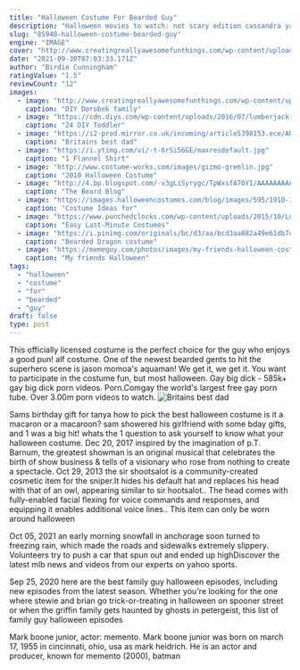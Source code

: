 ```yaml
---
title: "Halloween Costume For Bearded Guy"
description: "Halloween movies to watch: not scary edition cassandra yany halloween movies to watch: scary edition alexis cosio boise movie theaters: a complete guide natalie daniels"
slug: "85948-halloween-costume-bearded-guy"
engine: "IMAGE"
cover: "http://www.creatingreallyawesomefunthings.com/wp-content/uploads/2013/10/Bob.jpg"
date: "2021-09-30T07:03:33.171Z"
author: "Birdie Cunningham"
ratingValue: "1.5"
reviewCount: "12"
images:
  - image: "http://www.creatingreallyawesomefunthings.com/wp-content/uploads/2013/10/Bob.jpg"
    caption: "DIY Dorobek family"
  - image: "https://cdn.diys.com/wp-content/uploads/2016/07/lumberjack-costume-with-beard.jpg"
    caption: "24 DIY Toddler"
  - image: "https://i2-prod.mirror.co.uk/incoming/article5398153.ece/ALTERNATES/s1200/Frozen-loving-dad-dresses-up-as-Elsa-on-the-London-Underground.jpg"
    caption: "Britains best dad"
  - image: "https://i.ytimg.com/vi/-t-6rSi56GE/maxresdefault.jpg"
    caption: "1 Flannel Shirt"
  - image: "http://www.costume-works.com/images/gizmo-gremlin.jpg"
    caption: "2010 Halloween Costume"
  - image: "http://4.bp.blogspot.com/-v3gLiSyrygc/TpWxsfA70YI/AAAAAAAAACg/e0rgWEvp3L4/s1600/al_borland.jpg"
    caption: "The Beard Blog"
  - image: "https://images.halloweencostumes.com/blog/images/595/1910-1/long-halloween-costume-ideas.jpg"
    caption: "Costume Ideas for"
  - image: "https://www.punchedclocks.com/wp-content/uploads/2015/10/Lumberjack.jpg"
    caption: "Easy Last-Minute Costumes"
  - image: "https://i.pinimg.com/originals/bc/d3/aa/bcd3aa882a49e61db7c05d8482b0d21e.jpg"
    caption: "Bearded Dragon costume"
  - image: "https://memeguy.com/photos/images/my-friends-halloween-costume-142542.jpg"
    caption: "My friends Halloween"
tags:
  - "halloween"
  - "costume"
  - "for"
  - "bearded"
  - "guy"
draft: false
type: post
---
```


This officially licensed costume is the perfect choice for the guy who enjoys a good pun! alf costume.  One of the newest bearded gents to hit the superhero scene is jason momoa's aquaman! We get it, we get it. You want to participate in the costume fun, but most halloween. Gay big dick - 585k+ gay big dick porn videos. Porn.Comgay the world's largest free gay porn tube. Over 3.00m porn videos to watch.
![Britains best dad](https://i2-prod.mirror.co.uk/incoming/article5398153.ece/ALTERNATES/s1200/Frozen-loving-dad-dresses-up-as-Elsa-on-the-London-Underground.jpg "Britains best dad")

Sams birthday gift for tanya  how to pick the best halloween costume  is it a macaron or a macaroon? sam showered his girlfriend with some bday gifts, and 1 was a big hit! whats the 1 question to ask yourself  to know what your halloween costume. Dec 20, 2017 inspired by the imagination of p.T. Barnum, the greatest showman is an original musical that celebrates the birth of show business &amp; tells of a visionary who rose from nothing to create a spectacle. Oct 29, 2013 the sir shootsalot is a community-created cosmetic item for the sniper.It hides his default hat and replaces his head with that of an owl, appearing similar to sir hootsalot.. The head comes with fully-enabled facial flexing for voice commands and responses, and equipping it enables additional voice lines.. This item can only be worn around halloween
<!--inArticleAds-->

<!--galleryOne-->

Oct 05, 2021 an early morning snowfall in anchorage soon turned to freezing rain, which made the roads and sidewalks extremely slippery. Volunteers try to push a car that spun out and ended up highDiscover the latest mlb news and videos from our experts on yahoo sports.
<!--inArticleAds-->

<!--galleryTwo-->

Sep 25, 2020 here are the best family guy halloween episodes, including new episodes from the latest season. Whether you're looking for the one where stewie and brian go trick-or-treating in halloween on spooner street or when the griffin family gets haunted by ghosts in petergeist, this list of family guy halloween episodes
<!--galleryThree-->

Mark boone junior, actor: memento. Mark boone junior was born on march 17, 1955 in cincinnati, ohio, usa as mark heidrich. He is an actor and producer, known for memento (2000), batman